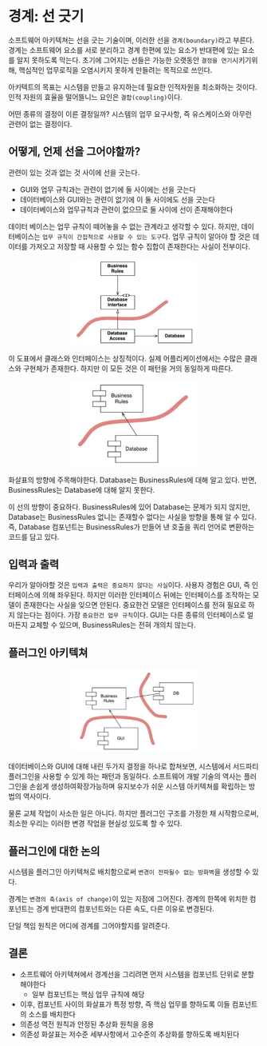 # 경계: 선 긋기

소프트웨어 아키텍쳐는 선을 긋는 기술이며, 이러한 선을 `경계(boundary)`라고 부른다.
경계는 소프트웨어 요소를 서로 분리하고 경계 한편에 있는 요소가 반대편에 있는 요소를 알지 못하도록 막는다.
초기에 그어지는 선들은 가능한 오랫동안 `결정을 연기`시키기위해, 핵심적인 업무로직을 오염시키지 못하게 만들려는 목적으로 쓰인다.

아키텍트의 목표는 시스템을 만들고 유지하는데 필요한 인적자원을 최소화하는 것이다.
인적 자원의 효율을 떨어뜰니느 요인은 `결합(coupling)`이다.

어떤 종류의 결정이 이른 결정일까? 시스템의 업무 요구사항, 즉 유스케이스와 아무런 관련이 없는 결정이다.

## 어떻게, 언제 선을 그어야할까?

관련이 있는 것과 없는 것 사이에 선을 긋는다.

- GUI와 업무 규칙과는 관련이 없기에 둘 사이에는 선을 긋는다
- 데이터베이스와 GUI와는 관련이 없기에 이 둘 사이에도 선을 긋는다
- 데이터베이스와 업무규칙과 관련이 없으므로 둘 사이에 선이 존재해야한다

데이터 베이스는 업무 규칙이 떼어놓을 수 없는 관계라고 생각할 수 있다. 하지만, 데이터베이스는
`업무 규칙이 간접적으로 사용할 수 있는 도구`다. 업무 규칙이 알아야 할 것은 데이터를 가져오고 저장할 때 
사용할 수 있는 함수 집합이 존재한다는 사실이 전부이다.

<p align="center"><img src="./img/1.png" width="50%"></p>

이 도표에서 클래스와 인터페이스는 상징적이다. 실제 어플리케이션에서는 수많은 클래스와 구현체가 존재한다.
하지만 이 모든 것은 이 패턴을 거의 동일하게 따른다.

<p align="center"><img src="./img/2.png" width="50%"></p>

화살표의 방향에 주목해야한다. Database는 BusinessRules에 대해 알고 있다.
반면, BusinessRules는 Database에 대해 알지 못한다.

이 선의 방향이 중요하다. BusinessRules에 있어 Database는 문제가 되지 않지만, Database는
BusinessRules 없니는 존재할수 없다는 사실을 방향을 통해 알 수 있다. 즉, Database 컴포넌트는
BusinessRules가 만들어 낸 호출을 쿼리 언어로 변환하는 코드를 담고 있다.

## 입력과 출력

우리가 알아야할 것은 `입력과 출력은 중요하지 않다는 사실`이다. 사용자 경험은 GUI, 즉 인터페이스에 의해 좌우된다.
하지만 이러한 인터페이스 뒤에는 인터페이스를 조작하는 모델이 존재한다는 사실을 잊으면 안된다.
중요한건 모델은 인터페이스를 전혀 필요로 하지 않는다는 점이다. 가장 `중요한건 업무 규칙`이다.
GUI는 다른 종류의 인터페이스로 얼마든지 교체할 수 있으며, BusinessRules는 전혀 개의치 않는다.

## 플러그인 아키텍쳐

<p align="center"><img src="./img/3.png" width="50%"></p>

데이터베이스와 GUI에 대해 내린 두가지 결정을 하나로 합쳐보면, 시스템에서 서드파티 플러그인을 사용할 수 있게 하는 패턴과 동일하다.
소프트웨어 개발 기술의 역사는 플러그인을 손쉽게 생성하여확장가능하며 유지보수가 쉬운 시스템 아키텍쳐를 확립하는 방법의 역사이다.

물론 교체 작업이 사소한 일은 아니다. 하지만 플러그인 구조를 가정한 채 시작함으로써,
최소한 우리는 이러한 변경 작업을 현실성 있도록 할 수 있다.

## 플러그인에 대한 논의

시스템을 플러그인 아키텍쳐로 배치함으로써 `변경이 전파될수 없는 방화벽`을 생성할 수 있다.

경계는 `변경의 축(axis of change)`이 있는 지점에 그어진다. 경계의 한쪽에 위치한 컴포넌트는
경계 반대편의 컴포넌트와는 다른 속도, 다른 이유로 변경된다.

단일 책임 원칙은 어디에 경계를 그어야할지를 알려준다.

## 결론

- 소프트웨어 아키텍쳐에서 경계선을 그리려면 먼저 시스템을 컴포넌트 단위로 분할 해야한다
  - 일부 컴포넌트는 핵심 업무 규칙에 해당
- 이후, 컴포넌트 사이의 화살표가 특정 방향, 즉 핵심 업무를 향하도록 이들 컴포넌트의 소스를 배치한다
- 의존성 역전 원칙과 안정된 추상화 원칙을 응용
- 의존성 화살표는 저수준 세부사항에서 고수준의 추상화를 향하도록 배치된다


